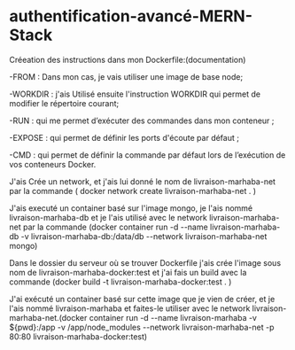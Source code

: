 # authentification-avancé-MERN-Stack


Créeation des instructions dans mon Dockerfile:(documentation)

-FROM  : Dans mon cas, je vais utiliser une image de base node;

-WORKDIR : j'ais Utilisé ensuite l'instruction WORKDIR qui permet de modifier le répertoire courant;

-RUN : qui me permet d’exécuter des commandes dans mon conteneur ;

-EXPOSE : qui permet de définir les ports d'écoute par défaut ;

-CMD : qui permet de définir la commande par défaut lors de l’exécution de vos conteneurs Docker.




J'ais Crée un network, et j'ais lui donné le nom de livraison-marhaba-net par la commande ( docker network create  livraison-marhaba-net .  )

J'ais executé un container basé sur l'image mongo, je l'ais nommé livraison-marhaba-db et je l'ais utilisé avec le network livraison-marhaba-net par la commande (docker container run -d --name livraison-marhaba-db -v livraison-marhaba-db:/data/db --network  livraison-marhaba-net mongo)

Dans le dossier du serveur où se trouver Dockerfile j'ais crée l'image sous nom de livraison-marhaba-docker:test et j'ai fais un build avec la commande (docker build -t livraison-marhaba-docker:test .   )

J'ai exécuté un container basé sur cette image que je vien  de créer, et je l'ais nommé livraison-marhaba et faites-le utiliser avec le network livraison-marhaba-net.(docker container run -d --name livraison-marhaba -v ${pwd}:/app -v /app/node_modules --network livraison-marhaba-net -p 80:80 livraison-marhaba-docker:test)


